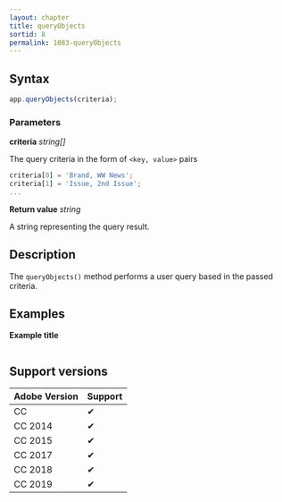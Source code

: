 ```yaml
---
layout: chapter
title: queryObjects
sortid: 8
permalink: 1083-queryObjects
---
```

## Syntax

```javascript
app.queryObjects(criteria);
```

### Parameters

**criteria** *string[]*

The query criteria in the form of `<key, value>` pairs
```javascript
criteria[0] = 'Brand, WW News';
criteria[1] = 'Issue, 2nd Issue';
...
```

**Return value** *string*

A string representing the query result.

## Description

The `queryObjects()` method performs a user query based in the passed criteria.

## Examples

**Example title**

```javascript

```

## Support versions

| Adobe Version | Support |
|---------------|---------|
| CC            | ✔       |
| CC 2014       | ✔       |
| CC 2015       | ✔       |
| CC 2017       | ✔       |
| CC 2018       | ✔       |
| CC 2019       | ✔       |